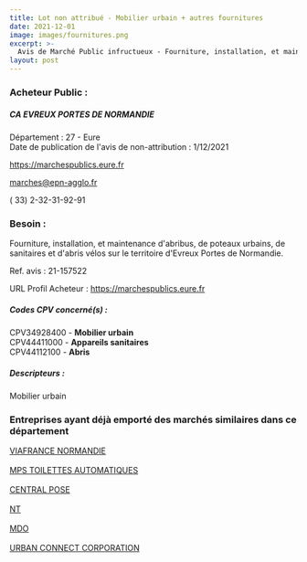 ```yaml
---
title: Lot non attribué - Mobilier urbain + autres fournitures
date: 2021-12-01
image: images/fournitures.png
excerpt: >-
  Avis de Marché Public infructueux - Fourniture, installation, et maintenance d'abribus, de poteaux urbains, de sanitaires et d'abris vélos sur le territoire d'Evreux Portes de Normandie.
layout: post
---
```


### Acheteur Public :
##### CA EVREUX PORTES DE NORMANDIE
Département : 27 - Eure<br/>
Date de publication de l'avis de non-attribution : 1/12/2021


https://marchespublics.eure.fr

marches@epn-agglo.fr

( 33) 2-32-31-92-91
### Besoin :

Fourniture, installation, et maintenance d'abribus, de poteaux urbains, de sanitaires et d'abris vélos sur le territoire d'Evreux Portes de Normandie.

Ref. avis : 21-157522

URL Profil Acheteur : https://marchespublics.eure.fr

##### Codes CPV concerné(s) :
CPV34928400 - **Mobilier urbain** <br/>
CPV44411000 - **Appareils sanitaires** <br/>
CPV44112100 - **Abris** <br/>

##### Descripteurs :
Mobilier urbain <br/>

### Entreprises ayant déjà emporté des marchés similaires dans ce département
<a href="/entreprise-543/siren-096920103">VIAFRANCE NORMANDIE</a><br/><br/>
<a href="/entreprise-553/siren-389030594">MPS TOILETTES AUTOMATIQUES</a><br/><br/>
<a href="/entreprise-556/siren-404091092">CENTRAL POSE</a><br/><br/>
<a href="/entreprise-556/siren-408568681">NT</a><br/><br/>
<a href="/entreprise-566/siren-493342026">MDO</a><br/><br/>
<a href="/entreprise-579/siren-819958489">URBAN CONNECT CORPORATION</a><br/><br/>
